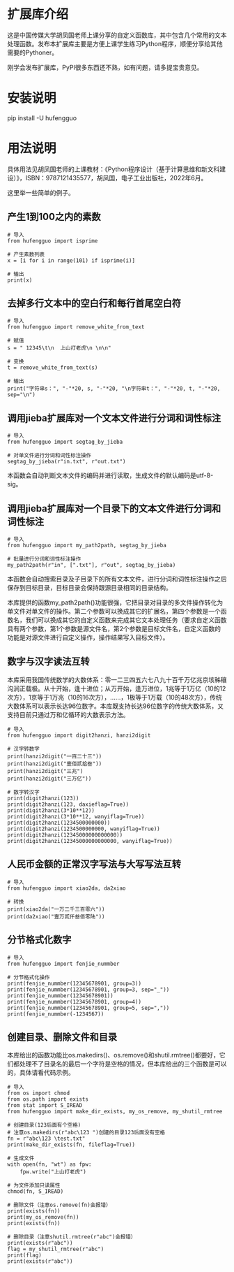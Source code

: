 # 扩展库介绍

这是中国传媒大学胡凤国老师上课分享的自定义函数库，其中包含几个常用的文本处理函数。发布本扩展库主要是方便上课学生练习Python程序，顺便分享给其他需要的Pythoner。

刚学会发布扩展库，PyPI很多东西还不熟，如有问题，请多提宝贵意见。


# 安装说明

pip install -U hufengguo


# 用法说明

具体用法见胡凤国老师的上课教材：《Python程序设计（基于计算思维和新文科建设）》，ISBN：9787121435577，胡凤国，电子工业出版社，2022年6月。

这里举一些简单的例子。


## 产生1到100之内的素数

```
# 导入
from hufengguo import isprime

# 产生素数列表
x = [i for i in range(101) if isprime(i)]

# 输出
print(x)
```

## 去掉多行文本中的空白行和每行首尾空白符

```
# 导入
from hufengguo import remove_white_from_text

# 赋值
s = " 12345\t\n  上山打老虎\n \n\n"

# 变换
t = remove_white_from_text(s)

# 输出
print("字符串s：", "-"*20, s, "-"*20, "\n字符串t：", "-"*20, t, "-"*20, sep="\n")
```

## 调用jieba扩展库对一个文本文件进行分词和词性标注

```
# 导入
from hufengguo import segtag_by_jieba

# 对单文件进行分词和词性标注操作
segtag_by_jieba(r"in.txt", r"out.txt")
```
本函数会自动判断文本文件的编码并进行读取，生成文件的默认编码是utf-8-sig。


## 调用jieba扩展库对一个目录下的文本文件进行分词和词性标注

```
# 导入
from hufengguo import my_path2path, segtag_by_jieba

# 批量进行分词和词性标注操作
my_path2path(r"in", [".txt"], r"out", segtag_by_jieba)
```
本函数会自动搜索目录及子目录下的所有文本文件，进行分词和词性标注操作之后保存到目标目录，目标目录会保持跟源目录相同的目录结构。

本库提供的函数my_path2path()功能很强，它把目录对目录的多文件操作转化为单文件对单文件的操作。第二个参数可以换成其它的扩展名，第四个参数是一个函数名，我们可以换成其它的自定义函数来完成其它文本处理任务（要求自定义函数具有两个参数，第1个参数是源文件名，第2个参数是目标文件名，自定义函数的功能是对源文件进行自定义操作，操作结果写入目标文件）。


## 数字与汉字读法互转

本库采用我国传统数学的大数体系：零一二三四五六七八九十百千万亿兆京垓秭穰沟涧正载极。从十开始，逢十进位；从万开始，逢万进位，1兆等于1万亿（10的12次方），1京等于1万兆（10的16次方），……，1极等于1万载（10的48次方），传统大数体系可以表示长达96位数字。本库既支持长达96位数字的传统大数体系，又支持目前只通过万和亿循环的大数表示方法。

```
# 导入
from hufengguo import digit2hanzi, hanzi2digit

# 汉字转数字
print(hanzi2digit("一百二十三"))
print(hanzi2digit("壹佰贰拾叁"))
print(hanzi2digit("三兆")
print(hanzi2digit("三万亿"))

# 数字转汉字
print(digit2hanzi(123))
print(digit2hanzi(123, daxieflag=True))
print(digit2hanzi(3*10**12))
print(digit2hanzi(3*10**12, wanyiflag=True))
print(digit2hanzi(1234500000000))
print(digit2hanzi(1234500000000, wanyiflag=True))
print(digit2hanzi(12345000000000000))
print(digit2hanzi(12345000000000000, wanyiflag=True))

```

## 人民币金额的正常汉字写法与大写写法互转

```
# 导入
from hufengguo import xiao2da, da2xiao

# 转换
print(xiao2da("一万二千三百零六"))
print(da2xiao("壹万贰仟叁佰零陆"))
```

## 分节格式化数字

```
# 导入
from hufengguo import fenjie_nummber

# 分节格式化操作
print(fenjie_nummber(12345678901, group=3))
print(fenjie_nummber(12345678901, group=3, sep="_"))
print(fenjie_nummber(12345678901))
print(fenjie_nummber(12345678901, group=4))
print(fenjie_nummber(12345678901, group=5, sep=","))
print(fenjie_nummber(-1234567))
```

## 创建目录、删除文件和目录

本库给出的函数功能比os.makedirs()、os.remove()和shutil.rmtree()都要好，它们都处理不了目录名的最后一个字符是空格的情况，但本库给出的三个函数是可以的，具体请看代码示例。

```
# 导入
from os import chmod
from os.path import exists
from stat import S_IREAD
from hufengguo import make_dir_exists, my_os_remove, my_shutil_rmtree

# 创建目录(123后面有个空格)
# 注意os.makedirs(r"abc\123 ")创建的目录123后面没有空格
fn = r"abc\123 \test.txt"
print(make_dir_exists(fn, fileflag=True))

# 生成文件
with open(fn, "wt") as fpw:
    fpw.write("上山打老虎")

# 为文件添加只读属性
chmod(fn, S_IREAD)

# 删除文件（注意os.remove(fn)会报错）
print(exists(fn))
print(my_os_remove(fn))
print(exists(fn))

# 删除目录（注意shutil.rmtree(r"abc")会报错）
print(exists(r"abc"))
flag = my_shutil_rmtree(r"abc")
print(flag)
print(exists(r"abc"))
```
